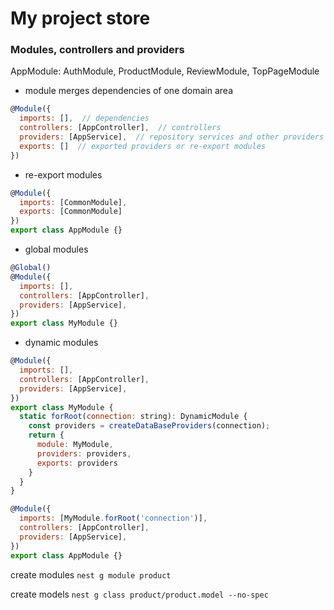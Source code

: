 # My project store

### Modules, controllers and providers
AppModule: AuthModule, ProductModule, ReviewModule, TopPageModule

* module merges dependencies of one domain area
```javascript
@Module({
  imports: [],  // dependencies
  controllers: [AppController],  // controllers
  providers: [AppService],  // repository services and other providers
  exports: []  // exported providers or re-export modules
})
```
* re-export modules
```javascript
@Module({
  imports: [CommonModule],
  exports: [CommonModule]
})
export class AppModule {}
```
* global modules
```javascript
@Global()
@Module({
  imports: [],
  controllers: [AppController],
  providers: [AppService], 
})
export class MyModule {}
```
* dynamic modules
```javascript
@Module({
  imports: [],
  controllers: [AppController],
  providers: [AppService], 
})
export class MyModule {
  static forRoot(connection: string): DynamicModule {
    const providers = createDataBaseProviders(connection);
    return {
      module: MyModule,
      providers: providers,
      exports: providers
    } 
  }
}

@Module({
  imports: [MyModule.forRoot('connection')],
  controllers: [AppController],
  providers: [AppService], 
})
export class AppModule {}
```

create modules
`nest g module product`

create models
`nest g class product/product.model --no-spec`